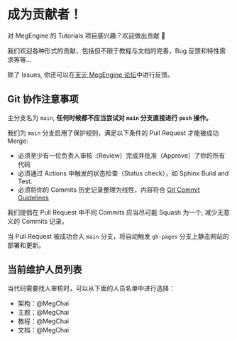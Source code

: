 # 成为贡献者！

对 MegEngine 的 Tutorials 项目感兴趣？欢迎做出贡献 :clap:

我们欢迎各种形式的贡献，包括但不限于教程与文档的完善，Bug 反馈和特性需求等等...

除了 Issues, 你还可以在[天元 MegEngine 论坛](https://discuss.megengine.org.cn/)中进行反馈。

##  Git 协作注意事项

主分支名为 `main`, **任何时候都不应当尝试对 `main` 分支直接进行 `push` 操作。**

我们为 `main` 分支启用了保护规则，满足以下条件的 Pull Request 才能被成功 Merge:

- 必须至少有一位负责人审核（Review）完成并批准（Approve）了你的所有代码
- 必须通过 Actions 中触发的状态检查（Status check），如 Sphinx Build and Test.
- 必须将你的 Commits 历史记录整理为线性，内容符合 [Git Commit Guidelines](https://github.com/angular/angular.js/blob/master/DEVELOPERS.md#-git-commit-guidelines)

我们提倡在 Pull Request 中不同 Commits 应当尽可能 Squash 为一个, 减少无意义的 Commits 记录。

当 Pull Request 被成功合入 `main` 分支，将自动触发 `gh-pages` 分支上静态网站的部署和更新。
 
## 当前维护人员列表

当代码需要找人审核时，可以从下面的人员名单中进行选择：

- 架构：@MegChai
- 主题：@MegChai
- 教程：@MegChai
- 文档：@MegChai
